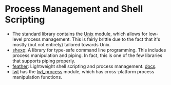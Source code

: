 # Process Management and Shell Scripting

* The standard library contains the [Unix](https://caml.inria.fr/pub/docs/manual-ocaml/libref/Unix.html) module,
which allows for low-level process management.
This is fairly brittle due to the fact that it's mostly (but not entirely) tailored towards Unix.
* [shexp](https://github.com/janestreet/shexp):
A library for type-safe command line programming.
This includes process manipulation and piping.
In fact, this is one of the few libraries that supports piping properly.
* [feather](https://github.com/charlesetc/feather):
Lightweight shell scripting and process management.
[docs](https://github.com/charlesetc/feather/blob/master/README.md).
* [lwt](https://github.com/ocsigen/lwt) has the 
[lwt_process](https://ocsigen.org/lwt/3.2.1/api/Lwt_process) module,
which has cross-platform process manipulation functions.
